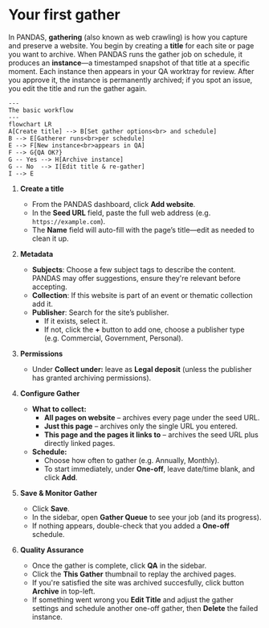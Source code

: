 # Your first gather

In PANDAS, **gathering** (also known as web crawling) is how you capture and preserve a website. You begin by creating a
**title** for each site or page you want to archive. When PANDAS runs the gather job on schedule, it produces an
**instance**—a timestamped snapshot of that title at a specific moment. Each instance then appears in your QA worktray
for review. After you approve it, the instance is permanently archived; if you spot an issue, you edit the title and run
the gather again.


```mermaid
---
The basic workflow
---
flowchart LR
A[Create title] --> B[Set gather options<br> and schedule]
B --> E[Gatherer runs<br>per schedule]
E --> F[New instance<br>appears in QA]
F --> G{QA OK?}
G -- Yes --> H[Archive instance]
G -- No  --> I[Edit title & re-gather]
I --> E
```

1. **Create a title**
    - From the PANDAS dashboard, click **Add website**.
    - In the **Seed URL** field, paste the full web address (e.g. `https://example.com`).
    - The **Name** field will auto-fill with the page’s title—edit as needed to clean it up.

2. **Metadata**
    
    - **Subjects**: Choose a few subject tags to describe the content. PANDAS may offer suggestions, ensure they're
      relevant before accepting.
    - **Collection**: If this website is part of an event or thematic collection add it. 
    - **Publisher**: Search for the site’s publisher.
        - If it exists, select it.
        - If not, click the **+** button to add one, choose a publisher type (e.g. Commercial, Government, Personal).

3. **Permissions**
    - Under **Collect under:** leave as **Legal deposit** (unless the publisher has granted archiving permissions).

4. **Configure Gather**
    - **What to collect:**
        - **All pages on website** – archives every page under the seed URL.
        - **Just this page** – archives only the single URL you entered.
        - **This page and the pages it links to** – archives the seed URL plus directly linked pages.
    - **Schedule:**
        - Choose how often to gather (e.g. Annually, Monthly).
        - To start immediately, under **One-off**, leave date/time blank, and click **Add**.

5. **Save & Monitor Gather**
   - Click **Save**.
   - In the sidebar, open **Gather Queue** to see your job (and its progress).
   - If nothing appears, double-check that you added a **One-off** schedule.

6. **Quality Assurance**
   - Once the gather is complete, click **QA** in the sidebar.
   - Click the **This Gather** thumbnail to replay the archived pages.
   - If you're satisfied the site was archived succesfully, click button **Archive** in top-left.
   - If something went wrong you **Edit Title** and adjust the gather settings and schedule another one-off gather,
     then **Delete** the failed instance.

